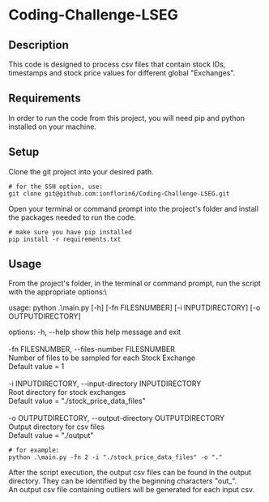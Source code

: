 # Coding-Challenge-LSEG

## Description

This code is designed to process csv files that contain stock IDs, timestamps and stock price values for different global "Exchanges".

## Requirements

In order to run the code from this project, you will need pip and python installed on your machine.

## Setup

Clone the git project into your desired path.

```
# for the SSH option, use:
git clone git@github.com:ionflorin6/Coding-Challenge-LSEG.git
```

Open your terminal or command prompt into the project's folder and install the packages needed to run the code.

```
# make sure you have pip installed
pip install -r requirements.txt
```

## Usage

From the project's folder, in the terminal or command prompt, run the script with the appropriate options:\


usage: python .\main.py [-h] [-fn FILESNUMBER] [-i INPUTDIRECTORY] [-o OUTPUTDIRECTORY]

options:
  -h, --help            show this help message and exit\
  \
  -fn FILESNUMBER, --files-number FILESNUMBER\
                        Number of files to be sampled for each Stock Exchange\
                        Default value = 1\
                        \
  -i INPUTDIRECTORY, --input-directory INPUTDIRECTORY\
                        Root directory for stock exchanges\
                        Default value = "./stock_price_data_files"\
                        \
  -o OUTPUTDIRECTORY, --output-directory OUTPUTDIRECTORY\
                        Output directory for csv files\
                        Default value = "./output"


```
# for example:
python .\main.py -fn 2 -i "./stock_price_data_files" -o "."
```

After the script execution, the output csv files can be found in the output directory. They can be identified by the beginning characters "out_".\
An output csv file containing outliers will be generated for each input csv.
